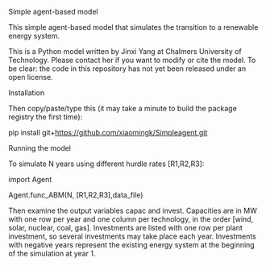 Simple agent-based model

This simple agent-based model that simulates the transition to a renewable energy system.

This is a Python model written by Jinxi Yang at Chalmers University of Technology. Please contact her if you want to modify or cite the model. To be clear: the code in this repository has not yet been released under an open license.

Installation

Then copy/paste/type this (it may take a minute to build the package registry the first time):

pip install git+https://github.com/xiaomingk/Simpleagent.git

Running the model

To simulate N years using different hurdle rates [R1,R2,R3]:

import Agent

Agent.func_ABM(N, [R1,R2,R3],data_file)

Then examine the output variables capac and invest. Capacities are in MW with one row per year and one column per technology, in the order [wind, solar, nuclear, coal, gas]. Investments are listed with one row per plant investment, so several investments may take place each year. Investments with negative years represent the existing energy system at the beginning of the simulation at year 1.

